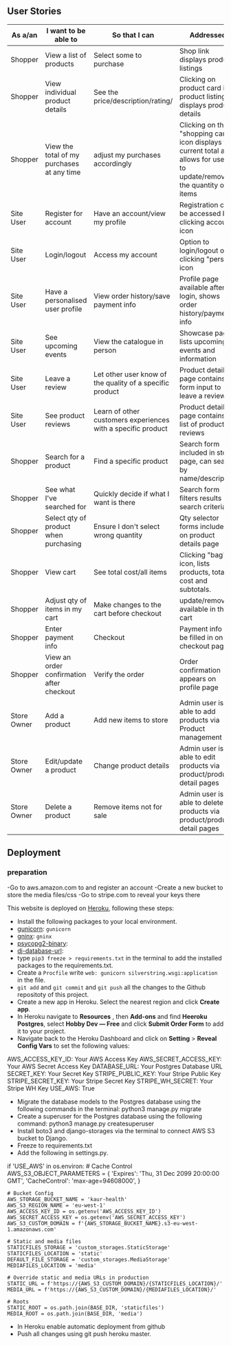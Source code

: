 ## User Stories

As a/an| I want to be able to | So that I can | Addressed
------- | -------- | ------- | ------
Shopper | View a list of products | Select some to purchase | Shop link displays product listings
Shopper | View individual product details | See the price/description/rating/| Clicking on product card in product listings displays product details
Shopper | View the total of my purchases at any time | adjust my purchases accordingly | Clicking on the "shopping cart" icon displays the current total and allows for users to update/remove the quantity of items
Site User | Register for account | Have an account/view my profile | Registration can be accessed by clicking account icon
Site User | Login/logout | Access my account | Option to login/logout on clicking "person" icon
Site User | Have a personalised user profile | View order history/save payment info | Profile page available after login, shows order history/payment info
Site User | See upcoming events | View the catalogue in person | Showcase page lists upcoming events and information
Site User | Leave a review | Let other user know of the quality of a specific product | Product details page contains form input to leave a review
Site User | See product reviews | Learn of other customers experiences with a specific product | Product details page contains list of product reviews
Shopper | Search for a product | Find a specific product | Search form included in store page, can search by name/description
Shopper | See what I've searched for | Quickly decide if what I want is there | Search form filters results by search criteria
Shopper | Select qty of product when purchasing | Ensure I don't select wrong quantity| Qty selector forms included on product details page
Shopper | View cart | See total cost/all items  |  Clicking "bag" icon, lists products, total cost and subtotals.
Shopper | Adjust qty of items in my cart | Make changes to the cart before checkout |  update/remove is available in the cart
Shopper | Enter payment info | Checkout | Payment info can be filled in on checkout page
Shopper | View an order confirmation after checkout | Verify the order | Order confirmation appears on profile page 
Store Owner | Add a product | Add new items to store | Admin user is able to add products via Product management
Store Owner | Edit/update a product | Change product details | Admin user is able to edit products via product/product detail pages
Store Owner | Delete a product | Remove items not for sale | Admin user is able to delete products via product/product detail pages



## Deployment

### preparation
-Go to aws.amazon.com to and register an account
-Create a new bucket to store the media files/css
-Go to stripe.com to reveal your keys there

This website is deployed on [Heroku](https://www.heroku.com/), following these steps:
- Install the following packages to your local environment.
- [gunicorn](https://gunicorn.org/): `gunicorn` 
- [gninx](https://www.nginx.com/): `gninx` 
- [psycopg2-binary](https://pypi.org/project/psycopg2-binary/): 
- [dj-database-url](https://pypi.org/project/dj-database-url/): 
- type `pip3 freeze > requirements.txt` in the terminal to add the installed packages to the requirements.txt.
- Create a `Procfile` write `web: gunicorn silverstring.wsgi:application` in the file.
- `git add` and `git commit` and `git push` all the changes to the Github repositoty of this project.
- Create a new app in Heroku. Select the nearest region and click **Create app**.
- In Heroku navigate to  **Resources** , then **Add-ons** and find **Heeroku Postgres**, select **Hobby Dev — Free** and click **Submit Order Form** to add it to your project.
- Navigate back to the  Heroku Dashboard and click on **Setting** > **Reveal Config Vars** to set the following values:

AWS_ACCESS_KEY_ID:	Your AWS Access Key
AWS_SECRET_ACCESS_KEY: 	Your AWS Secret Access Key
DATABASE_URL: 	Your Postgres Database URL
SECRET_KEY: 	Your Secret Key
STRIPE_PUBLIC_KEY: 	Your Stripe Public Key
STRIPE_SECRET_KEY: 	Your Stripe Secret Key
STRIPE_WH_SECRET: 	Your Stripe WH Key
USE_AWS: 	True

- Migrate the database models to the Postgres database using the following commands in the terminal: python3 manage.py migrate
- Create a superuser for the Postgres database using the following command: python3 manage.py createsuperuser
- Install boto3 and django-storages via the terminal to connect AWS S3 bucket to Django.
- Freeze to requirements.txt
- Add the following in settings.py.
 
if 'USE_AWS' in os.environ:
    # Cache Control
    AWS_S3_OBJECT_PARAMETERS = {
        'Expires': 'Thu, 31 Dec 2099 20:00:00 GMT',
        'CacheControl': 'max-age=94608000',
    }

    # Bucket Config
    AWS_STORAGE_BUCKET_NAME = 'kaur-health'
    AWS_S3_REGION_NAME = 'eu-west-1'
    AWS_ACCESS_KEY_ID = os.getenv('AWS_ACCESS_KEY_ID')
    AWS_SECRET_ACCESS_KEY = os.getenv('AWS_SECRET_ACCESS_KEY')
    AWS_S3_CUSTOM_DOMAIN = f'{AWS_STORAGE_BUCKET_NAME}.s3-eu-west-1.amazonaws.com'

    # Static and media files
    STATICFILES_STORAGE = 'custom_storages.StaticStorage'
    STATICFILES_LOCATION = 'static'
    DEFAULT_FILE_STORAGE = 'custom_storages.MediaStorage'
    MEDIAFILES_LOCATION = 'media'

    # Override static and media URLs in production
    STATIC_URL = f'https://{AWS_S3_CUSTOM_DOMAIN}/{STATICFILES_LOCATION}/'
    MEDIA_URL = f'https://{AWS_S3_CUSTOM_DOMAIN}/{MEDIAFILES_LOCATION}/'

    # Roots
    STATIC_ROOT = os.path.join(BASE_DIR, 'staticfiles')
    MEDIA_ROOT = os.path.join(BASE_DIR, 'media')

- In Heroku enable automatic deployment from github
- Push all changes using git push heroku master.
